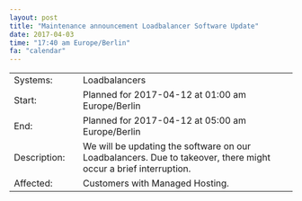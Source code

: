 ```yaml
---
layout: post
title: "Maintenance announcement Loadbalancer Software Update"
date: 2017-04-03
time: "17:40 am Europe/Berlin"
fa: "calendar"
---
```


|                   |   |                                                                      |
|-------------------|---|----------------------------------------------------------------------|
| Systems:          |   | Loadbalancers                                                            |
| Start:            |   | Planned for 2017-04-12 at 01:00 am Europe/Berlin              |
| End:              |   | Planned for 2017-04-12 at 05:00 am Europe/Berlin              |    
| Description:      |   | We will be updating the software on our Loadbalancers. Due to takeover, there might occur a brief interruption. |
| Affected:         |   | Customers with Managed Hosting.                                                 |
